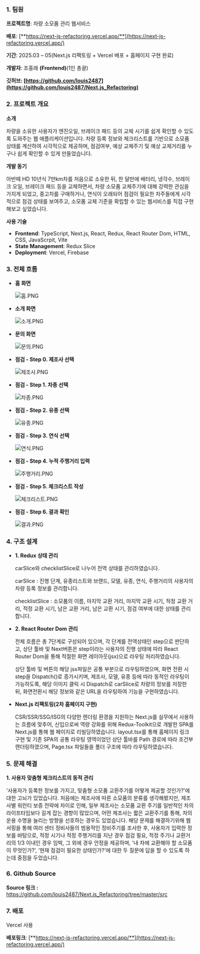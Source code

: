 ### 1. 팀원

**프로젝트명**: 차량 소모품 관리 웹서비스

**배포**: [**https://next-js-refactoring.vercel.app/**](https://next-js-refactoring.vercel.app/)

**기간**: 2025.03 – 05(Next.js 리팩토링 + Vercel 배포 + 홈페이지 구현 완료)

**개발자**: 조홍래 **(Frontend)**(1인 총괄)

**깃허브: [https://github.com/louis2487](https://github.com/louis2487/Next.js_Refactoring)**



### 2. 프로젝트 개요

**소개**

 차량을 소유한 사용자가 엔진오일, 브레이크 패드 등의 교체 시기를 쉽게 확인할 수 있도록 도와주는 웹 애플리케이션입니다. 차량 등록 정보와 체크리스트를 기반으로 소모품 상태를 계산하여 시각적으로 제공하며, 점검여부, 예상 교체주기 및 예상 교체거리를 누구나 쉽게 확인할 수 있게 만들었습니다.

**개발 동기**

 아반떼 HD 10년식 7만km차를 처음으로 소유한 뒤, 한 달만에 배터리, 냉각수, 브레이크 오일, 브레이크 패드 등을 교체하면서, 차량 소모품 교체주기에 대해 강력한 관심을 가지게 되었고, 중고차를 구매하거나, 연식이 오래되어 점검이 필요한 차주들에게 시각적으로 점검 상태를 보여주고, 소모품 교체 기준을 확립할 수 있는 웹서비스를 직접 구현해보고 싶었습니다.

**사용 기술**

- **Frontend**: TypeScript, Next.js, React, Redux, React Router Dom, HTML, CSS, JavaScrpit, Vite
- **State Management**: Redux Slice
- **Deployment**: Vercel, Firebase



### 3. 전체 흐름

- **홈 화면**
    
    ![홈.PNG](./public/Readme/홈.PNG)
    

- **소개 화면**
    
    ![소개.PNG](./public/Readme/소개.PNG)
    

- **문의 화면**
    
    ![문의.PNG](./public/Readme/문의.PNG)

- **점검 - Step 0. 제조사 선택**
    
    ![제조사.PNG](./public/Readme/제조사.PNG)
    

- **점검 - Step 1. 차종 선택**
    
    ![차종.PNG](./public/Readme/차종.PNG)
    

- **점검 - Step 2. 유종 선택**
    
    ![유종.PNG](./public/Readme/유종.PNG)
    

- **점검 - Step 3. 연식 선택**
    
    ![연식.PNG](./public/Readme/연식.PNG)
    

- **점검 - Step 4. 누적 주행거리 입력**
    
    ![주행거리.PNG](./public/Readme/주행거리.PNG)
    

- **점검 - Step 5. 체크리스트 작성**
    
    ![체크리스트.PNG](./public/Readme/체크리스트.PNG)
    

- **점검 - Step 6. 결과 확인**
    
    ![결과.PNG](./public/Readme/결과.PNG)



### 4. 구조 설계

 - **1. Redux 상태 관리**
    
    carSlice와 checklistSlice로 나누어 전역 상태를 관리하였습니다.
    
    carSlice : 진행 단계, 유종리스트와 브랜드, 모델, 유종, 연식, 주행거리의 사용자의 차량 등록 정보를 관리합니다.
    
    checklistSlice : 소모품의 이름, 마지막 교환 거리, 마지막 교환 시기, 적정 교환 거리, 적정 교환 시기, 남은 교환 거리, 남은 교환 시기, 점검 여부에 대한 상태를 관리합니다.
    

 - **2. React Router Dom 관리**
    
    전체 흐름은 총 7단계로 구성되어 있으며, 각 단계를 전역상태인 step으로 판단하고, 상단 툴바 및     Next버튼은 step이라는 사용자의 진행 상태에 따라 React Router Dom을 통해 적절한 화면 레이아웃(jsx)으로  라우팅 처리하였습니다.
    
    상단 툴바 및 버튼의 해당 jsx파일은 공통 부분으로 라우팅하였으며, 화면 전환 시 step을 Dispatch()로 증가시키며, 제조사, 모델, 유종 등에 따라 동적인 라우팅이 가능하도록, 해당 이미지 클릭 시 Dispatch로 carSlice로 차량의 정보를 저장한 뒤, 화면전환시 해당 정보와 같은 URL을 라우팅하여 기능을 구현하였습니다.


 - **Next.js 리팩토링(2차 홈페이지 구현)**

     CSR/SSR/SSG/ISG의 다양한 렌더링 환경을 지원하는 Next.js를 실무에서 사용하는 흐름에 맞추어, 신입으로써 역량 강화를 위해 Redux-Toolkit으로 개발한 SPA를 Next.js를 통해 웹 페이지로 리빌딩하였습니다. layout.tsx를 통해 홈페이지 링크 구현 및 기존 SPA의 공통 라우팅 영역이었던 상단 툴바를 Path 경로에 따라 조건부 랜더링하였으며, Page.tsx 파일들을 폴더 구조에 따라 라우팅하였습니다.



### 5. 문제 해결

 **1. 사용자 맞춤형 체크리스트의 동적 관리**

 ‘사용자가 등록한 정보를 가지고, 맞춤형 소모품 교환주기를 어떻게 제공할 것인가?’에 대한 고뇌가 있었습니다. 처음에는 제조사에 따른 소모품의 분류를 생각해봤지만,  제조사별 워런티 보증 전략에 차이로 인해, 일부 제조사는 소모품 교환 주기를 일반적인 차의 라이프타임보다 길게 잡는 경향이 많았으며, 어떤 제조사는 짧은 교환주기를 통해, 차의 운용 수명을 늘리는 방향을 선호하는 경우도 있었습니다. 해당 문제를 해결하기위해 웹서핑을 통해 여러 센터 정비사들의 범용적인 정비주기를 조사한 후, 사용자가 입력한 정보를 바탕으로, 적정 시기나 적정 주행거리를 지난 경우 점검 필요, 적정 주기나 교환거리의 1/3 이내인 경우 임박, 그 외에 경우 안정을 제공하며, ‘내 차에 교환해야 할 소모품이 무엇인가?’, ‘현재 점검이 필요한 상태인가?’에 대한 두 질문에 답을 할 수 있도록 하는데 중점을 두었습니다.



### 6. Github Source

 **Source 링크 :** https://github.com/louis2487/Next.js_Refactoring/tree/master/src



### 7. 배포

Vercel 사용

 **배포링크**: [**https://next-js-refactoring.vercel.app/**](https://next-js-refactoring.vercel.app/)
